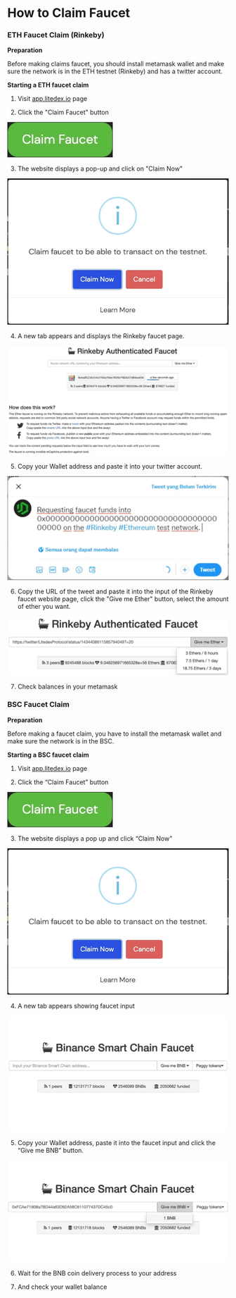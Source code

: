 # How to Claim Faucet

### ETH Faucet Claim \(Rinkeby\)

**Preparation**

Before making claims faucet, you should install metamask wallet and make sure the network is in the ETH testnet \(Rinkeby\) and has a twitter account.

**Starting a ETH faucet claim**

1. Visit [app.litedex.io](https://app.litedex.io) page

2. Click the "Claim Faucet" button

![](../.gitbook/assets/2d5a9786-fdac-483f-badb-10ee995df96a_4_5005_c%20%282%29.jpeg)

3. The website displays a pop-up and click on "Claim Now"

![](../.gitbook/assets/d813cd7f-3b0d-44c0-878f-3db6cb252c51_1_201_a%20%281%29%20%281%29.jpeg)

4. A new tab appears and displays the Rinkeby faucet page.

![](../.gitbook/assets/54043853-e8a1-4a65-8ecf-70cefe74ca4c_1_105_c%20%281%29.jpeg)

5. Copy your Wallet address and paste it into your twitter account.

![](../.gitbook/assets/abe28c4e-97c1-40e9-b253-392edbe87083_1_201_a%20%281%29.jpeg)

6. Copy the URL of the tweet and paste it into the input of the Rinkeby faucet website page, click the "Give me Ether" button, select the amount of ether you want.

![](../.gitbook/assets/8162b7a4-84ba-4e2b-ac90-8ead17a3a315_1_201_a.jpeg)

7. Check balances in your metamask

### BSC Faucet Claim

**Preparation**

Before making a faucet claim, you have to install the metamask wallet and make sure the network is in the BSC.

**Starting a BSC faucet claim**

1. Visit [app.litedex.io](https://app.litedex.io/) page

2. Click the “Claim Faucet” button

![](../.gitbook/assets/2d5a9786-fdac-483f-badb-10ee995df96a_4_5005_c%20%285%29.jpeg)

3. The website displays a pop up and click “Claim Now”

![](../.gitbook/assets/d813cd7f-3b0d-44c0-878f-3db6cb252c51_1_201_a%20%281%29%20%283%29.jpeg)

4. A new tab appears showing faucet input

![](../.gitbook/assets/54b3e016-2895-4675-9875-5c705c63d4c5_1_105_c.jpeg)

5. Copy your Wallet address, paste it into the faucet input and click the “Give me BNB” button.

![](../.gitbook/assets/8c6ff5c5-9ce4-48c4-bbd4-e871ec45be2b_1_105_c.jpeg)

6. Wait for the BNB coin delivery process to your address

7. And check your wallet balance

